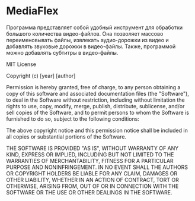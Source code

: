 # MediaFlex
Программа представляет собой удобный инструмент для обработки большого количества видео-файлов. Она позволяет массово переименовывать файлы, извлекать аудио-дорожки из видео и добавлять звуковые дорожки в видео-файлы. Также, программой можно добавлять субтитры в видео-файлы.

MIT License

Copyright (c) [year] [author]

Permission is hereby granted, free of charge, to any person obtaining a copy of this software and associated documentation files (the "Software"), to deal in the Software without restriction, including without limitation the rights to use, copy, modify, merge, publish, distribute, sublicense, and/or sell copies of the Software, and to permit persons to whom the Software is furnished to do so, subject to the following conditions:

The above copyright notice and this permission notice shall be included in all copies or substantial portions of the Software.

THE SOFTWARE IS PROVIDED "AS IS", WITHOUT WARRANTY OF ANY KIND, EXPRESS OR IMPLIED, INCLUDING BUT NOT LIMITED TO THE WARRANTIES OF MERCHANTABILITY, FITNESS FOR A PARTICULAR PURPOSE AND NONINFRINGEMENT. IN NO EVENT SHALL THE AUTHORS OR COPYRIGHT HOLDERS BE LIABLE FOR ANY CLAIM, DAMAGES OR OTHER LIABILITY, WHETHER IN AN ACTION OF CONTRACT, TORT OR OTHERWISE, ARISING FROM, OUT OF OR IN CONNECTION WITH THE SOFTWARE OR THE USE OR OTHER DEALINGS IN THE SOFTWARE.
